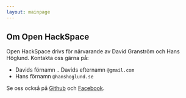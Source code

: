 ```yaml
---
layout: mainpage
---
```



## Om Open HackSpace

Open HackSpace drivs för närvarande av David Granström och Hans Höglund. Kontakta oss gärna på:

* Davids förnamn `.` Davids efternamn `@gmail.com`
* Hans förnamn `@hanshoglund.se`

Se oss också på [Github](http://github.com/openhackspace) och
[Facebook](http://www.facebook.com/pages/Open-HackSpace-Stockholm/180400748702102).
